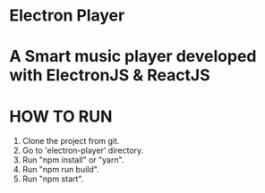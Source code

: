 # Electron Player

A Smart music player developed with ElectronJS & ReactJS
==================================

HOW TO RUN
========
1. Clone the project from git.
2. Go to 'electron-player' directory.
3. Run "npm install" or "yarn".
4. Run "npm run build".
5. Run "npm start".
